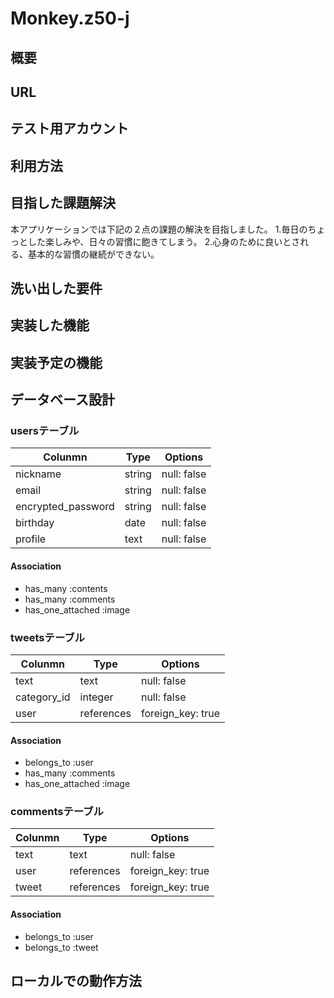 # Monkey.z50-j
## 概要

## URL

## テスト用アカウント

## 利用方法

## 目指した課題解決
本アプリケーションでは下記の２点の課題の解決を目指しました。
1.毎日のちょっとした楽しみや、日々の習慣に飽きてしまう。
2.心身のために良いとされる、基本的な習慣の継続ができない。

## 洗い出した要件


## 実装した機能

## 実装予定の機能

## データベース設計
### usersテーブル
| Colunmn            | Type            | Options           |
| ------------------ | --------------- | ----------------- |
| nickname           | string          | null: false       |
| email              | string          | null: false       |
| encrypted_password | string          | null: false       |
| birthday           | date            | null: false       |
| profile            | text            | null: false       |

#### Association
- has_many :contents
- has_many :comments
- has_one_attached :image

### tweetsテーブル
| Colunmn            | Type            | Options           |
| ------------------ | --------------- | ----------------- |
| text               | text            | null: false       |
| category_id        | integer         | null: false       |
| user               | references      | foreign_key: true |

#### Association
- belongs_to :user
- has_many :comments
- has_one_attached :image

### commentsテーブル
| Colunmn            | Type            | Options           |
| ------------------ | --------------- | ----------------- |
| text               | text            | null: false       |
| user               | references      | foreign_key: true |
| tweet              | references      | foreign_key: true |

#### Association
- belongs_to :user
- belongs_to :tweet

## ローカルでの動作方法